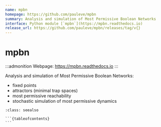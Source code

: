 ```yaml
---
name: mpbn
homepage: https://github.com/pauleve/mpbn
summary: Analysis and simulation of Most Permissive Boolean Networks
interface: Python module [`mpbn`](https://mpbn.readthedocs.io)
release_url: https://github.com/pauleve/mpbn/releases/tag/v{}
---
```


# mpbn

:::admonition
Webpage: https://mpbn.readthedocs.io
:::

Analysis and simulation of Most Permissive Boolean Networks:
- fixed points
- attractors (minimal trap spaces)
- most permissive reachability
- stochastic simulation of most permissive dynamics

````{admonition} Notebooks
:class: seealso

```{tableofcontents}
```

````

